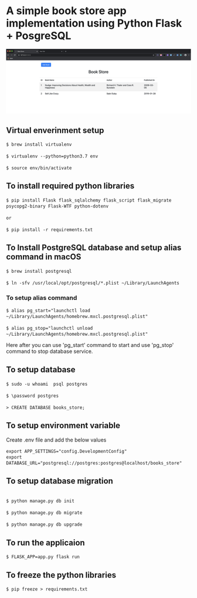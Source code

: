# A simple book store app implementation using Python Flask + PosgreSQL

![Book Store](/screenshot/book-store.png)

## Virtual enverinment setup

```
$ brew install virtualenv

$ virtualenv --python=python3.7 env

$ source env/bin/activate
```

## To install required python libraries

```
$ pip install Flask flask_sqlalchemy flask_script flask_migrate psycopg2-binary Flask-WTF python-dotenv

or

$ pip install -r requirements.txt
```

## To Install PostgreSQL database and setup alias command in macOS

```
$ brew install postgresql

$ ln -sfv /usr/local/opt/postgresql/*.plist ~/Library/LaunchAgents
```

### To setup alias command   

``` 
$ alias pg_start="launchctl load ~/Library/LaunchAgents/homebrew.mxcl.postgresql.plist"  

$ alias pg_stop="launchctl unload ~/Library/LaunchAgents/homebrew.mxcl.postgresql.plist"
```

Here after you can use 'pg_start' command to start and use 'pg_stop' command to stop database service.  


## To setup database 

```
$ sudo -u whoami  psql postgres 

$ \password postgres 

> CREATE DATABASE books_store;
```

## To setup environment variable

Create .env file and add the below values  

```
export APP_SETTINGS="config.DevelopmentConfig"
export DATABASE_URL="postgresql://postgres:postgres@localhost/books_store"
```

## To setup database migration 
```

$ python manage.py db init

$ python manage.py db migrate

$ python manage.py db upgrade
```

## To run the applicaion 
```
$ FLASK_APP=app.py flask run
```    

## To freeze the python libraries 

```
$ pip freeze > requirements.txt
```

